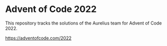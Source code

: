 # Advent of Code 2022 

This repository tracks the solutions of the Aurelius team for Advent of Code 2022.

https://adventofcode.com/2022

